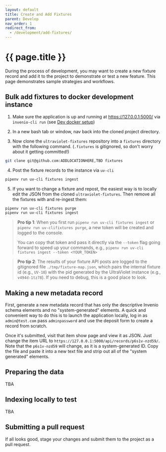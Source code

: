 ```yaml
---
layout: default
title: Create and Add Fixtures
parent: Develop
nav_order: 1
redirect_from:
  - /development/add-fixtures/
---
```

# {{ page.title }}

During the process of development, you may want to create a new fixture record and add it to the project to demonstrate or test a new feature. This page demonstrates sample strategies and workflows.

## Bulk add fixtures to docker development instance

1. Make sure the application is up and running at https://127.0.0.1:5000/ via `invenio-cli run` (see [Dev docker setup](../../get-started/dev-docker-setup/))

2. In a new bash tab or window, nav back into the cloned project directory.

3. Now clone the `ultraviolet-fixtures` repository into a `fixtures` directory with the following command. (`.fixtures` is gitignored, so don't worry about it getting committed!)

  ``` sh
  git clone git@github.com:ADDLOCATIONHERE,TBD fixtures
  ```
4. Post the fixture records to the instance via `uv-cli`
  ``` sh
  pipenv run uv-cli fixtures ingest
  ```
5. If you want to change a fixture and repost, the easiest way is to locally edit the JSON from the cloned `ultraviolet-fixtures`. Then remove all the fixtures with and re-ingest them:
  ``` sh
  pipenv run uv-cli fixtures purge
  pipenv run uv-cli fixtures ingest
  ```

> **Pro tip 1**:
> When you first run `pipenv run uv-cli fixtures ingest` or `pipenv run uv-clifixtures purge`, a new token will be created and logged to the console.
>
> You can copy that token and pass it directly via the `--token` flag going forward to speed up your commands, e.g.,
> `pipenv run uv-cli fixtures ingest --token <YOUR_TOKEN>`

> **Pro tip 2**:
> The results of your fixture API posts are logged to the gitignored file `./tmp/fixture-map.json`, which pairs the internal fixture id (e.g., `UV-10`) with the pid generated by the UltraViolet instance (e.g., `v494d-1tz78`). If you need to debug, this is a good place to look.

## Making a new metadata record

First, generate a new metadata record that has only the descriptive Invenio schema elements and no "system-generated" elements. A quick and convenient way to do this is to launch the application locally, log in as `admin@test.com` pass `adminpassword` and use the deposit form to create a record from scratch.

Once it's submitted, visit that item show page and view it as JSON. Just change the item URL to `https://127.0.0.1:5000/api/records/p6s1v-nzd59/`. Note that the `p6s1v-nzd59` will change, as it is a system-generated ID. Copy the file and paste it into a new text file and strip out all of the "system generated" elements.

## Preparing the data

TBA

## Indexing locally to test

TBA

## Submitting a pull request

If all looks good, stage your changes and submit them to the project as a pull request.
